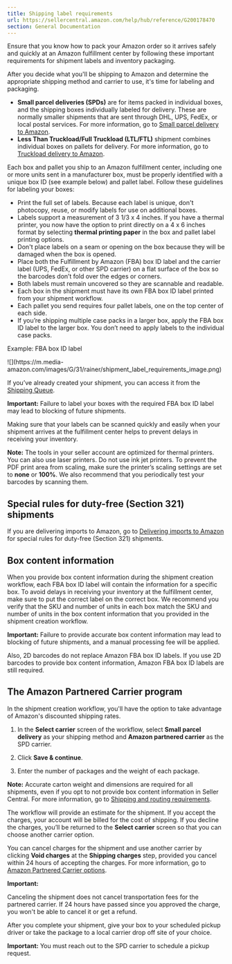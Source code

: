 ```yaml
---
title: Shipping label requirements
url: https://sellercentral.amazon.com/help/hub/reference/G200178470
section: General Documentation
---
```


Ensure that you know how to pack your Amazon order so it arrives safely and
quickly at an Amazon fulfillment center by following these important
requirements for shipment labels and inventory packaging.

After you decide what you'll be shipping to Amazon and determine the
appropriate shipping method and carrier to use, it's time for labeling and
packaging.

  * **Small parcel deliveries (SPDs)** are for items packed in individual boxes, and the shipping boxes individually labeled for delivery. These are normally smaller shipments that are sent through DHL, UPS, FedEx, or local postal services. For more information, go to [Small parcel delivery to Amazon](/gp/help/G200280260).
  * **Less Than Truckload/Full Truckload (LTL/FTL)** shipment combines individual boxes on pallets for delivery. For more information, go to [Truckload delivery to Amazon](/gp/help/G200280270).

Each box and pallet you ship to an Amazon fulfillment center, including one or
more units sent in a manufacturer box, must be properly identified with a
unique box ID (see example below) and pallet label. Follow these guidelines
for labeling your boxes:

  * Print the full set of labels. Because each label is unique, don't photocopy, reuse, or modify labels for use on additional boxes.
  * Labels support a measurement of 3 1/3 x 4 inches. If you have a thermal printer, you now have the option to print directly on a 4 x 6 inches format by selecting **thermal printing paper** in the box and pallet label printing options.
  * Don't place labels on a seam or opening on the box because they will be damaged when the box is opened.
  * Place both the Fulfillment by Amazon (FBA) box ID label and the carrier label (UPS, FedEx, or other SPD carrier) on a flat surface of the box so the barcodes don’t fold over the edges or corners.
  * Both labels must remain uncovered so they are scannable and readable.
  * Each box in the shipment must have its own FBA box ID label printed from your shipment workflow.
  * Each pallet you send requires four pallet labels, one on the top center of each side.
  * If you’re shipping multiple case packs in a larger box, apply the FBA box ID label to the larger box. You don’t need to apply labels to the individual case packs.

Example: FBA box ID label

![](https://m.media-
amazon.com/images/G/31/rainer/shipment_label_requirements_image.png)  

If you’ve already created your shipment, you can access it from the [Shipping
Queue](/gp/fba/inbound-queue/index.html/).

**Important:** Failure to label your boxes with the required FBA box ID label
may lead to blocking of future shipments.

Making sure that your labels can be scanned quickly and easily when your
shipment arrives at the fulfillment center helps to prevent delays in
receiving your inventory.

**Note:** The tools in your seller account are optimized for thermal printers.
You can also use laser printers. Do not use ink jet printers. To prevent the
PDF print area from scaling, make sure the printer’s scaling settings are set
to **none** or **100%**. We also recommend that you periodically test your
barcodes by scanning them.

## Special rules for duty-free (Section 321) shipments

If you are delivering imports to Amazon, go to [Delivering imports to
Amazon](/gp/help/200280280) for special rules for duty-free (Section 321)
shipments.

## Box content information

When you provide box content information during the shipment creation
workflow, each FBA box ID label will contain the information for a specific
box. To avoid delays in receiving your inventory at the fulfillment center,
make sure to put the correct label on the correct box. We recommend you verify
that the SKU and number of units in each box match the SKU and number of units
in the box content information that you provided in the shipment creation
workflow.

**Important:** Failure to provide accurate box content information may lead to
blocking of future shipments, and a manual processing fee will be applied.

Also, 2D barcodes do not replace Amazon FBA box ID labels. If you use 2D
barcodes to provide box content information, Amazon FBA box ID labels are
still required.

## The Amazon Partnered Carrier program

In the shipment creation workflow, you'll have the option to take advantage of
Amazon's discounted shipping rates.

  1. In the **Select carrier** screen of the workflow, select **Small parcel delivery** as your shipping method and **Amazon partnered carrier** as the SPD carrier.

  2. Click **Save & continue**.

  3. Enter the number of packages and the weight of each package.

**Note:** Accurate carton weight and dimensions are required for all
shipments, even if you opt to not provide box content information in Seller
Central. For more information, go to [Shipping and routing
requirements](/gp/help/G200141510).

The workflow will provide an estimate for the shipment. If you accept the
charges, your account will be billed for the cost of shipping. If you decline
the charges, you’ll be returned to the **Select carrier** screen so that you
can choose another carrier option.

You can cancel charges for the shipment and use another carrier by clicking
**Void charges** at the **Shipping charges** step, provided you cancel within
24 hours of accepting the charges. For more information, go to [Amazon
Partnered Carrier options](/gp/help/G201119120).

**Important:**

Canceling the shipment does not cancel transportation fees for the partnered
carrier. If 24 hours have passed since you approved the charge, you won't be
able to cancel it or get a refund.

After you complete your shipment, give your box to your scheduled pickup
driver or take the package to a local carrier drop off site of your choice.

**Important:** You must reach out to the SPD carrier to schedule a pickup
request.

